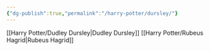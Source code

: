 ```yaml
---
{"dg-publish":true,"permalink":"/harry-potter/dursley/"}
---
```


[[Harry Potter/Dudley Dursley\|Dudley Dursley]]
[[Harry Potter/Rubeus Hagrid\|Rubeus Hagrid]]
